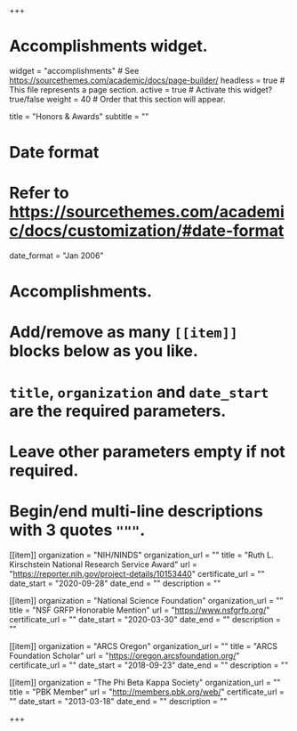 +++
# Accomplishments widget.
widget = "accomplishments"  # See https://sourcethemes.com/academic/docs/page-builder/
headless = true  # This file represents a page section.
active = true  # Activate this widget? true/false
weight = 40  # Order that this section will appear.

title = "Honors & Awards"
subtitle = ""

# Date format
#   Refer to https://sourcethemes.com/academic/docs/customization/#date-format
date_format = "Jan 2006"

# Accomplishments.
#   Add/remove as many `[[item]]` blocks below as you like.
#   `title`, `organization` and `date_start` are the required parameters.
#   Leave other parameters empty if not required.
#   Begin/end multi-line descriptions with 3 quotes `"""`.


[[item]]
  organization = "NIH/NINDS"
  organization_url = ""
  title = "Ruth L. Kirschstein National Research Service Award"
  url = "https://reporter.nih.gov/project-details/10153440"
  certificate_url = ""
  date_start = "2020-09-28"
  date_end = ""
  description = ""

[[item]]
  organization = "National Science Foundation"
  organization_url = ""
  title = "NSF GRFP Honorable Mention"
  url = "https://www.nsfgrfp.org/"
  certificate_url = ""
  date_start = "2020-03-30"
  date_end = ""
  description = ""

[[item]]
  organization = "ARCS Oregon"
  organization_url = ""
  title = "ARCS Foundation Scholar"
  url = "https://oregon.arcsfoundation.org/"
  certificate_url = ""
  date_start = "2018-09-23"
  date_end = ""
  description = ""

[[item]]
  organization = "The Phi Beta Kappa Society"
  organization_url = ""
  title = "PBK Member"
  url = "http://members.pbk.org/web/"
  certificate_url = ""
  date_start = "2013-03-18"
  date_end = ""
  description = ""


+++
